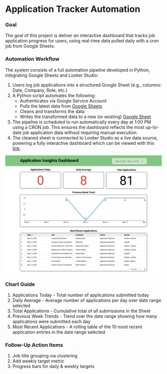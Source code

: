 # Application Tracker Automation

###  Goal

The goal of this project is deliver an interactive dashboard that tracks job application progress for users, using real-time data pulled daily with a cron job from Google Sheets.

### Automation Workflow

The system consists of a full automation pipeline developed in Python, integrating Google Sheets and Looker Studio:

1. Users log job applications into a structured Google Sheet (e.g., columns: Date, Company, Role, etc.)
2. A Python script automates the following:
    - Authenticates via Google Service Account
    - Pulls the latest data from [Google Sheets](https://docs.google.com/spreadsheets/d/1Y8VlU05ekfbwExSMjp0fuCxXJOgKMyvtCUt3c3jFfIc/edit?gid=0#gid=0)
    - Cleans and transforms the data
    - Writes the transformed data to a new (or existing) [Google Sheet](https://docs.google.com/spreadsheets/d/1_hUXV_dGfWpPaV2GJVmcrJjOfHMVRJp36CxEw8eX3RQ/edit?gid=0#gid=0)
3. The pipeline is scheduled to run automatically every day at 1:00 PM using a CRON job. This ensures the dashboard reflects the most up-to-date job application data without requiring manual execution.
4. The cleaned sheet is connected to Looker Studio as a live data source, powering a fully interactive dashboard which can be viewed with this [link](https://lookerstudio.google.com/reporting/4859dc74-f96e-4b54-9009-c158070a4045).

<img src="images/dashboard_sample.png" alt="Dashboard Preview" width="650"/>

### Chart Guide

1. Applications Today - Total number of applications submitted today
2. Daily Average - Average number of applications per day over date range selected
3. Total Applications - Cumulative total of all submissions in the Sheet
4. Previous Week Trends - Trend over the date range showing how many applications were submitted each day
5. Most Recent Applications - A rolling table of the 10 most recent application entries in the date range selected

### Follow-Up Action Items

1. Job title grouping via clustering
2. Add weekly target metric
3. Progress bars for daily & weekly targets
